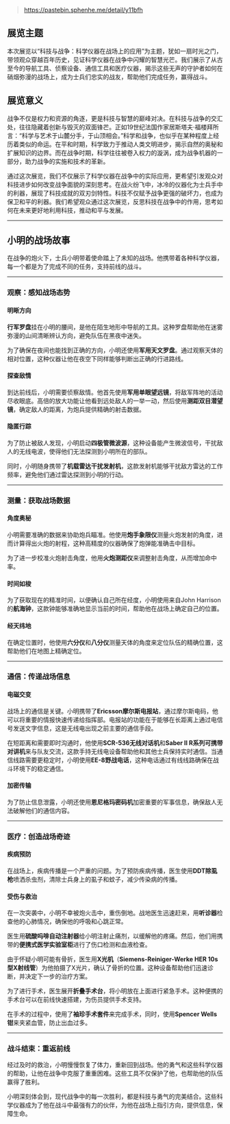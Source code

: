 > https://pastebin.sphenhe.me/detail/y11bfh

## 展览主题

本次展览以“科技与战争：科学仪器在战场上的应用”为主题，犹如一扇时光之门，带领观众穿越百年历史，见证科学仪器在战争中闪耀的智慧光芒。我们展示了从古至今的导航工具、侦察设备、通信工具和医疗仪器，揭示这些无声的守护者如何在硝烟弥漫的战场上，成为士兵们忠实的战友，帮助他们完成任务，赢得战斗。

## 展览意义

战争不仅是权力和资源的角逐，更是科技与智慧的巅峰对决。在科技与战争的交汇处，往往隐藏着创新与毁灭的双面锋芒。正如19世纪法国作家居斯塔夫·福楼拜所言：“科学与艺术于山麓分手，于山顶相会。”科学和战争，也似乎在某种程度上经历着类似的命运。在平和时期，科学致力于推动人类文明进步，揭示自然的奥秘和扩展知识的边界。而在战争时期，科学往往被卷入权力的漩涡，成为战争机器的一部分，助力战争的实施和技术的革新。

通过这次展览，我们不仅展示了科学仪器在战争中的实际应用，更希望引发观众对科技进步如何改变战争面貌的深刻思考。在战火纷飞中，冰冷的仪器化为士兵手中的利器，展现了科技成就的双刃剑特性。科技不仅赋予战争更强的破坏力，也成为保卫和平的利器。我们希望观众通过这次展览，反思科技在战争中的作用，思考如何在未来更好地利用科技，推动和平与发展。

---

## 小明的战场故事

在战争的炮火下，士兵小明带着使命踏上了未知的战场。他携带着各种科学仪器，每一个都是为了完成不同的任务，支持前线的战斗。

---

### 观察：感知战场态势

#### **明晰方向**

**行军罗盘**挂在小明的腰间，是他在陌生地形中导航的工具。这种罗盘帮助他在迷雾弥漫的山间清晰辨认方向，避免队伍在黑夜中迷失。

为了确保在夜间也能找到正确的方向，小明还使用**军用天文罗盘**。通过观察天体的相对位置，这种仪器让他在夜空下同样能够判断出正确的行进路线。

#### **探查敌情**

到达前线后，小明需要侦察敌情。他首先使用**军用单眼望远镜**，将敌军阵地的活动尽收眼底。高倍的放大功能让他看到远处敌人的一举一动，然后使用**测距双目潜望镜**，确定敌人的距离，为炮兵提供精确的射击数据。

#### **隐匿行踪**

为了防止被敌人发现，小明启动**四极管微波源**，这种设备能产生微波信号，干扰敌人的无线电波，使得他们无法探测到小明所在的部队。

同时，小明随身携带了**机载雷达干扰发射机**，这款发射机能够干扰敌方雷达的工作频率，避免他们通过雷达探测到小明的行动。

---

### 测量：获取战场数据

#### **角度奥秘**

小明需要准确的数据来协助炮兵瞄准。他使用**炮手象限仪**测量火炮发射的角度，进而计算得出火炮的射程，这种高精度的仪器确保了炮弹能准确击中目标。

为了进一步校准火炮射击角度，他用**火炮测距仪**来调整射击角度，从而增加命中率。

#### **时间如梭**

为了获取现在的精准时间，以便确认自己所在经度，小明使用来自John Harrison的**航海钟**，这款钟能够准确地显示当前的时间，帮助他在战场上确定自己的位置。

#### **经天纬地**

在确定位置时，他使用**六分仪**和**八分仪**测量天体的角度来定位队伍的精确位置，这帮助他们在地图上精确定位。

---

### 通信：传递战场信息

#### **电磁交变**

战场上的通信是关键。小明携带了**Ericsson摩尔斯电报站**，通过摩尔斯电码，他可以将重要的情报快速传递给指挥部。电报站的功能在于能够在长距离上通过电信号发送文字信息，这是无线电出现之前主要的通信手段。

在短距离和需要即时沟通时，他使用**SCR-536无线对话机**和**Saber II R系列可携带对讲机**来与队友交流，这款手持无线电设备帮助他和其他士兵保持实时通信。当通信线路需要更稳定时，小明使用**EE-8野战电话**，这种电话通过有线线路确保在战斗环境下的稳定通信。

#### **加密传输**

为了防止信息泄露，小明还使用**恩尼格玛密码机**加密重要的军事信息，确保敌人无法破解他们的通信内容。

---

### 医疗：创造战场奇迹

#### **疾病预防**

在战场上，疾病传播是一个严重的问题。为了预防疾病传播，医生使用**DDT除虱枪**喷洒杀虫剂，清除士兵身上的虱子和蚊子，减少传染病的传播。

#### **受伤与救治**

在一次突袭中，小明不幸被炮火击中，重伤倒地。战地医生迅速赶来，用**听诊器**检查他的心肺情况，确保他的呼吸和心跳正常。

医生用**硫酸吗啡自动注射器**给小明注射止痛剂，以缓解他的疼痛。然后，他们用携带的**便携式医学实验室柜**进行了伤口检测和血液检查。

由于怀疑小明可能有骨折，医生用**X光机**（**Siemens-Reiniger-Werke HER 10s型X射线管**）为他拍摄了X光片，确认了骨折的位置。这种设备帮助他们迅速诊断，并决定下一步的治疗方案。

为了进行手术，医生展开**折叠手术台**，将小明放在上面进行紧急手术。这种便携的手术台可以在前线快速搭建，为伤员提供手术支持。

在手术的过程中，使用了**袖珍手术套件**来完成手术，同时，使用**Spencer Wells钳**来夹紧血管，防止出血过多。

---

### **战斗结束：重返前线**

经过及时的救治，小明慢慢恢复了体力，重新回到战场。他的勇气和这些科学仪器的帮助，让他在战争中克服了重重困难。这些工具不仅保护了他，也帮助他的队伍赢得了胜利。

小明深刻体会到，现代战争中的每一次胜利，都是科技与勇气的完美结合。这些科学仪器成为了他在战斗中最强有力的伙伴，为他在战场上指引方向，提供信息，保障生命。
